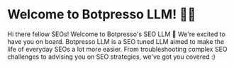 # Welcome to Botpresso LLM! 🚀🤖

Hi there fellow SEOs! Welcome to Botpresso's SEO LLM 👋 We're excited to have you on board. Botpresso LLM is a SEO tuned LLM aimed to make the life of everyday SEOs a lot more easier. From troubleshooting complex SEO challenges to advising you on SEO strategies, we've got you covered :)
